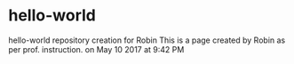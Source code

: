 # hello-world
hello-world repository creation for Robin
This is a page created by Robin as per prof. instruction. on May 10 2017 at 9:42 PM
